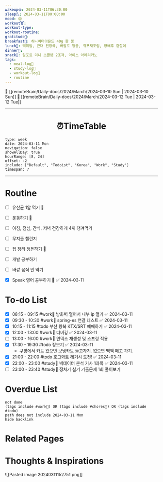 ```yaml
---
wakeup🌞: 2024-03-11T06:30:00
sleep🌜: 2024-03-11T00:00:00
mood: 😌
workout🏋️: 
workout-type: 
workout-routine: 
gratitude🙏: 
breakfast🍳: 허니버터아몬드 40g 한 봉
lunch🍚: 백미밥, 근대 된장국, 버팔로 윙봉, 쥐포채조림, 양배추 겉절이
dinner🥗: 
snack🍬: 알포트 미니 초콜렛 2조각, 아이스 아메리카노
tags:
  - meal-log📝
  - study-log📓
  - workout-log💪
  - routine
---
```


🔺 [[remoteBrain/Daily-docs/2024/March/2024-03-10 Sun | 2024-03-10 Sun]]
🔻 [[remoteBrain/Daily-docs/2024/March/2024-03-12 Tue | 2024-03-12 Tue]]
___
<h1> <center>⏰TimeTable </center> </h1>

```gEvent
type: week
date: 2024-03-11 Mon
navigation: false
showAllDay: true
hourRange: [8, 24]
offset: -2
include: ["Default", "Todoist", "Korea", "Work", "Study"]
timespan: 7
```

--- 


# Routine 

- [ ] 유산균 1알 먹기 🔼 
- [ ] 운동하기 🔼
- [ ] 아침, 점심, 간식, 저녁 건강하게 4끼 챙겨먹기
- [ ] 무지출 챌린지 
- [ ] 집 정리·정돈하기 🔼
- [ ] 개발 공부하기
- [ ] 바깥 음식 안 먹기 
- [x] Speak 영어 공부하기 🔼 ✅ 2024-03-11


# To-do List

- [x] 08:15 - 09:15 #work💼 방화벽 열어서 내부 ip 열기 ✅ 2024-03-11
- [x] 09:30 - 10:30 #work💼 spring-es 연결 테스트 ✅ 2024-03-11
- [x] 10:15 - 11:15 #todo 부산 왕복 KTX/SRT 예매하기 ✅ 2024-03-11
- [x] 12:00 - 13:00 #work💼 디버깅 ✅ 2024-03-11
- [ ] 13:00 - 16:00 #work💼 인덱스 재생성 및 스프링 적용
- [x] 17:30 - 19:30 #todo 장보기 ✅ 2024-03-11
	- 쿠팡에서 카트 왔으면 보냉카트 들고가기. 없으면 백팩 메고 가기.
- [x] 21:00 - 22:00 #todo 호그와트 레거시 도전! ✅ 2024-03-11
- [x] 22:00 - 23:00 #study📓 빅데이터 분석 기사 1과목 ✅ 2024-03-11
- [ ] 23:00 - 23:40 #study📓 정처기 실기 기출문제 1회 풀어보기

# Overdue List
```tasks
not done
(tags include #work💼) OR (tags include #chores🧺) OR (tags include #todo)
path does not include 2024-03-11 Mon
hide backlink
```

# Related Pages



# Thoughts & Inspirations

![[Pasted image 20240311152751.png]]
